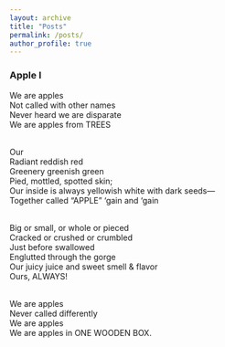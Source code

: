 ```yaml
---
layout: archive
title: "Posts"
permalink: /posts/
author_profile: true
---
```


### Apple I

We are apples<br>
Not called with other names<br>
Never heard we are disparate<br>
We are apples from TREES<br>
<br>

Our<br>
Radiant reddish red<br>
Greenery greenish green<br>
Pied, mottled, spotted skin;<br>
Our inside is always yellowish white with dark seeds—<br>
Together called “APPLE” ‘gain and ‘gain<br>
<br>

Big or small, or whole or pieced<br>
Cracked or crushed or crumbled<br>
Just before swallowed<br>
Englutted through the gorge<br>
Our juicy juice and sweet smell & flavor<br>
Ours, ALWAYS!<br>
<br>

We are apples<br>
Never called differently<br>
We are apples<br>
We are apples in ONE WOODEN BOX.
